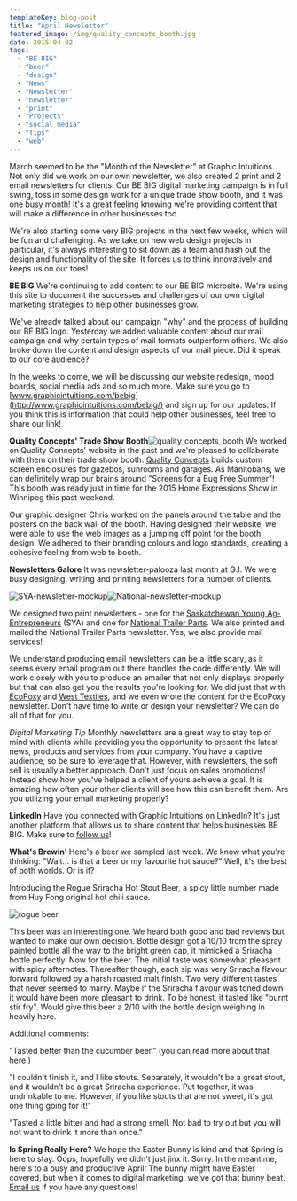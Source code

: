 ```yaml
---
templateKey: blog-post
title: "April Newsletter"
featured_image: /img/quality_concepts_booth.jpg
date: 2015-04-02
tags:
  - "BE BIG"
  - "beer"
  - "design"
  - "News"
  - "Newsletter"
  - "newsletter"
  - "print"
  - "Projects"
  - "social media"
  - "Tips"
  - "web"
---
```


March seemed to be the "Month of the Newsletter" at Graphic Intuitions. Not only did we work on our own newsletter, we also created 2 print and 2 email newsletters for clients. Our BE BIG digital marketing campaign is in full swing, toss in some design work for a unique trade show booth, and it was one busy month! It's a great feeling knowing we're providing content that will make a difference in other businesses too.

We're also starting some very BIG projects in the next few weeks, which will be fun and challenging. As we take on new web design projects in particular, it's always interesting to sit down as a team and hash out the design and functionality of the site. It forces us to think innovatively and keeps us on our toes!

**BE BIG**
We're continuing to add content to our BE BIG microsite. We're using this site to document the successes and challenges of our own digital marketing strategies to help other businesses grow.

We've already talked about our campaign "why" and the process of building our BE BIG logo. Yesterday we added valuable content about our mail campaign and why certain types of mail formats outperform others. We also broke down the content and design aspects of our mail piece. Did it speak to our core audience?

In the weeks to come, we will be discussing our website redesign, mood boards, social media ads and so much more. Make sure you go to [www.graphicintuitions.com/bebig](http://www.graphicintuitions.com/bebig/) and sign up for our updates. If you think this is information that could help other businesses, feel free to share our link!

**Quality Concepts' Trade Show Booth**![quality_concepts_booth](/img/quality_concepts_booth.jpg)
We worked on Quality Concepts' website in the past and we're pleased to collaborate with them on their trade show booth. [Quality Concepts](http://www.qualityconcepts.ca/) builds custom screen enclosures for gazebos, sunrooms and garages. As Manitobans, we can definitely wrap our brains around "Screens for a Bug Free Summer"! This booth was ready just in time for the 2015 Home Expressions Show in Winnipeg this past weekend.

Our graphic designer Chris worked on the panels around the table and the posters on the back wall of the booth. Having designed their website, we were able to use the web images as a jumping off point for the booth design. We adhered to their branding colours and logo standards, creating a cohesive feeling from web to booth.

**Newsletters Galore**
It was newsletter-palooza last month at G.I. We were busy designing, writing and printing newsletters for a number of clients.

![SYA-newsletter-mockup](/img/SYA-newsletter-mockup-300x225.png)![National-newsletter-mockup](/img/National-newsletter-mockup-300x225.png)

We designed two print newsletters - one for the [Saskatchewan Young Ag-Entrepreneurs](http://www.saskyoungag.ca/) (SYA) and one for [National Trailer Parts](http://nationaltrailerparts.com/). We also printed and mailed the National Trailer Parts newsletter. Yes, we also provide mail services!

We understand producing email newsletters can be a little scary, as it seems every email program out there handles the code differently. We will work closely with you to produce an emailer that not only displays properly but that can also get you the results you're looking for. We did just that with [EcoPoxy](http://ecopoxy.com/) and [West Textiles](http://westtextiles.ca/), and we even wrote the content for the EcoPoxy newsletter. Don't have time to write or design your newsletter? We can do all of that for you.

_Digital Marketing Tip_
Monthly newsletters are a great way to stay top of mind with clients while providing you the opportunity to present the latest news, products and services from your company. You have a captive audience, so be sure to leverage that. However, with newsletters, the soft sell is usually a better approach. Don't just focus on sales promotions! Instead show how you've helped a client of yours achieve a goal. It is amazing how often your other clients will see how this can benefit them. Are you utilizing your email marketing properly?

**LinkedIn**
Have you connected with Graphic Intuitions on LinkedIn? It's just another platform that allows us to share content that helps businesses BE BIG. Make sure to [follow us](https://www.linkedin.com/company/graphic-intuitions-inc-)!

**What's Brewin'**
Here's a beer we sampled last week. We know what you're thinking: "Wait... is that a beer or my favourite hot sauce?" Well, it's the best of both worlds. Or is it?

Introducing the Rogue Sriracha Hot Stout Beer, a spicy little number made from Huy Fong original hot chili sauce.

![rogue beer](/img/rogue-beer-94x300.jpg)

This beer was an interesting one. We heard both good and bad reviews but wanted to make our own decision. Bottle design got a 10/10 from the spray painted bottle all the way to the bright green cap, it mimicked a Sriracha bottle perfectly. Now for the beer. The initial taste was somewhat pleasant with spicy afternotes. Thereafter though, each sip was very Sriracha flavour forward followed by a harsh roasted malt finish. Two very different tastes that never seemed to marry. Maybe if the Sriracha flavour was toned down it would have been more pleasant to drink. To be honest, it tasted like "burnt stir fry". Would give this beer a 2/10 with the bottle design weighing in heavily here.

Additional comments:

"Tasted better than the cucumber beer." (you can read more about that [here](https://graphicintuitions.com/whats-brewin/whats-brewin-week-july-21-2014/).)

"I couldn't finish it, and I like stouts. Separately, it wouldn't be a great stout, and it wouldn't be a great Sriracha experience. Put together, it was undrinkable to me. However, if you like stouts that are not sweet, it's got one thing going for it!"

"Tasted a little bitter and had a strong smell. Not bad to try out but you will not want to drink it more than once."

**Is Spring Really Here?**
We hope the Easter Bunny is kind and that Spring is here to stay. Oops, hopefully we didn't just jinx it. Sorry. In the meantime, here's to a busy and productive April! The bunny might have Easter covered, but when it comes to digital marketing, we've got that bunny beat. [Email us](mailto:julie@teamgi.ca) if you have any questions!